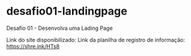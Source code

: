 # desafio01-landingpage
Desafio 01 - Desenvolva uma Lading Page

Link do site disponibilizado:
Link da planilha de registro de informação: https://shre.ink/HTs8
